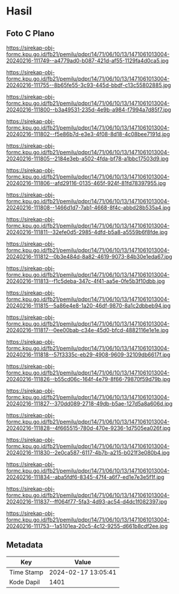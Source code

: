 # Hasil

## Foto C Plano

https://sirekap-obj-formc.kpu.go.id/fb21/pemilu/pdpr/14/71/06/10/13/1471061013004-20240216-111749--a4779ad0-b087-421d-af55-1129fa4d0ca5.jpg

https://sirekap-obj-formc.kpu.go.id/fb21/pemilu/pdpr/14/71/06/10/13/1471061013004-20240216-111755--8b65fe55-3c93-445d-bbdf-c13c55802885.jpg

https://sirekap-obj-formc.kpu.go.id/fb21/pemilu/pdpr/14/71/06/10/13/1471061013004-20240216-111800--b3a49531-235d-4e9b-a984-f7994a7d85f7.jpg

https://sirekap-obj-formc.kpu.go.id/fb21/pemilu/pdpr/14/71/06/10/13/1471061013004-20240216-111802--f5e86b7d-e3e3-4f08-8d18-4c08bee7191d.jpg

https://sirekap-obj-formc.kpu.go.id/fb21/pemilu/pdpr/14/71/06/10/13/1471061013004-20240216-111805--2184e3eb-a502-4fda-bf78-a1bbc17503d9.jpg

https://sirekap-obj-formc.kpu.go.id/fb21/pemilu/pdpr/14/71/06/10/13/1471061013004-20240216-111806--afd29116-0135-465f-924f-81fd78397955.jpg

https://sirekap-obj-formc.kpu.go.id/fb21/pemilu/pdpr/14/71/06/10/13/1471061013004-20240216-111808--1466d1d7-7ab1-4668-8f4c-abbd28b535a4.jpg

https://sirekap-obj-formc.kpu.go.id/fb21/pemilu/pdpr/14/71/06/10/13/1471061013004-20240216-111811--32efe0d5-2985-4dfd-b5a8-a5559b6f8fde.jpg

https://sirekap-obj-formc.kpu.go.id/fb21/pemilu/pdpr/14/71/06/10/13/1471061013004-20240216-111812--0b3e484d-8a82-4619-9073-84b30e1eda67.jpg

https://sirekap-obj-formc.kpu.go.id/fb21/pemilu/pdpr/14/71/06/10/13/1471061013004-20240216-111813--f1c5deba-347c-4f41-aa5e-0fe5b3f10dbb.jpg

https://sirekap-obj-formc.kpu.go.id/fb21/pemilu/pdpr/14/71/06/10/13/1471061013004-20240216-111815--5a86e4e8-1a20-46df-9870-8a1c2dbbeb94.jpg

https://sirekap-obj-formc.kpu.go.id/fb21/pemilu/pdpr/14/71/06/10/13/1471061013004-20240216-111817--0ee00bab-c34e-45d0-bfcd-4882116e1e1e.jpg

https://sirekap-obj-formc.kpu.go.id/fb21/pemilu/pdpr/14/71/06/10/13/1471061013004-20240216-111818--57f3335c-eb29-4908-9609-32109db6617f.jpg

https://sirekap-obj-formc.kpu.go.id/fb21/pemilu/pdpr/14/71/06/10/13/1471061013004-20240216-111826--b55cd06c-164f-4e79-8f66-79870f59d79b.jpg

https://sirekap-obj-formc.kpu.go.id/fb21/pemilu/pdpr/14/71/06/10/13/1471061013004-20240216-111827--370dd089-2718-49db-b5ae-127d5a8a606d.jpg

https://sirekap-obj-formc.kpu.go.id/fb21/pemilu/pdpr/14/71/06/10/13/1471061013004-20240216-111828--4f665515-780d-470e-9236-1d7505ea026f.jpg

https://sirekap-obj-formc.kpu.go.id/fb21/pemilu/pdpr/14/71/06/10/13/1471061013004-20240216-111830--2e0ca587-6117-4b7b-a215-b021f3e080b4.jpg

https://sirekap-obj-formc.kpu.go.id/fb21/pemilu/pdpr/14/71/06/10/13/1471061013004-20240216-111834--aba5fdf6-8345-47f4-a6f7-ed1e7e3e5f1f.jpg

https://sirekap-obj-formc.kpu.go.id/fb21/pemilu/pdpr/14/71/06/10/13/1471061013004-20240216-111837--ff064f77-5fa3-4d93-ac54-d4dc1f082397.jpg

https://sirekap-obj-formc.kpu.go.id/fb21/pemilu/pdpr/14/71/06/10/13/1471061013004-20240216-111753--1a5101ea-20c5-4c12-9255-d661b8cdf2ee.jpg


## Metadata

| Key        | Value               |
| ---------- | ------------------- |
| Time Stamp | 2024-02-17 13:05:41 |
| Kode Dapil | 1401                |



